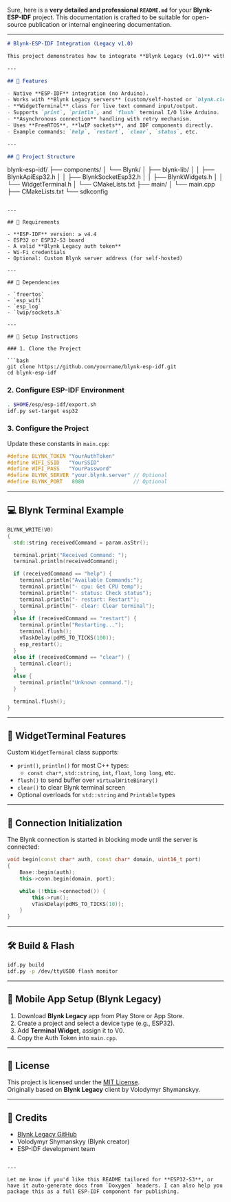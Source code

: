 Sure, here is a **very detailed and professional `README.md`** for your **Blynk-ESP-IDF** project. This documentation is crafted to be suitable for open-source publication or internal engineering documentation.

---

```markdown
# Blynk-ESP-IDF Integration (Legacy v1.0)

This project demonstrates how to integrate **Blynk Legacy (v1.0)** with the **ESP-IDF framework** (no Arduino components). It provides a lightweight, modular, and production-ready implementation of Blynk client connectivity using raw sockets and the ESP-IDF networking stack (lwIP). It also includes a basic **WidgetTerminal** and **command parser** to interact with the ESP32 device in real-time via the Blynk mobile app.

---

## 📌 Features

- Native **ESP-IDF** integration (no Arduino).
- Works with **Blynk Legacy servers** (custom/self-hosted or `blynk.cloud`).
- **WidgetTerminal** class for live text command input/output.
- Supports `print`, `println`, and `flush` terminal I/O like Arduino.
- **Asynchronous connection** handling with retry mechanism.
- Uses **FreeRTOS**, **lwIP sockets**, and IDF components directly.
- Example commands: `help`, `restart`, `clear`, `status`, etc.

---

## 📁 Project Structure

```
blynk-esp-idf/
├── components/
│   └── Blynk/
│       ├── blynk-lib/
│       │   ├── BlynkApiEsp32.h
│       │   ├── BlynkSocketEsp32.h
│       │   ├── BlynkWidgets.h
│       │   └── WidgetTerminal.h
│       └── CMakeLists.txt
├── main/
│   └── main.cpp
├── CMakeLists.txt
└── sdkconfig
```

---

## 🔧 Requirements

- **ESP-IDF** version: ≥ v4.4
- ESP32 or ESP32-S3 board
- A valid **Blynk Legacy auth token**
- Wi-Fi credentials
- Optional: Custom Blynk server address (for self-hosted)

---

## 📡 Dependencies

- `freertos`
- `esp_wifi`
- `esp_log`
- `lwip/sockets.h`

---

## 🚀 Setup Instructions

### 1. Clone the Project

```bash
git clone https://github.com/yourname/blynk-esp-idf.git
cd blynk-esp-idf
```

### 2. Configure ESP-IDF Environment

```bash
. $HOME/esp/esp-idf/export.sh
idf.py set-target esp32
```

### 3. Configure the Project

Update these constants in `main.cpp`:

```cpp
#define BLYNK_TOKEN "YourAuthToken"
#define WIFI_SSID   "YourSSID"
#define WIFI_PASS   "YourPassword"
#define BLYNK_SERVER "your.blynk.server" // Optional
#define BLYNK_PORT   8080                // Optional
```

---

## 💻 Blynk Terminal Example

```cpp
BLYNK_WRITE(V0)
{
  std::string receivedCommand = param.asStr();

  terminal.print("Received Command: ");
  terminal.println(receivedCommand);

  if (receivedCommand == "help") {
    terminal.println("Available Commands:");
    terminal.println("- cpu: Get CPU temp");
    terminal.println("- status: Check status");
    terminal.println("- restart: Restart");
    terminal.println("- clear: Clear terminal");
  }
  else if (receivedCommand == "restart") {
    terminal.println("Restarting...");
    terminal.flush();
    vTaskDelay(pdMS_TO_TICKS(100));
    esp_restart();
  }
  else if (receivedCommand == "clear") {
    terminal.clear();
  }
  else {
    terminal.println("Unknown command.");
  }

  terminal.flush();
}
```

---

## 🧠 WidgetTerminal Features

Custom `WidgetTerminal` class supports:

- `print()`, `println()` for most C++ types:
  - `const char*`, `std::string`, `int`, `float`, `long long`, etc.
- `flush()` to send buffer over `virtualWriteBinary()`
- `clear()` to clear Blynk terminal screen
- Optional overloads for `std::string` and `Printable` types

---

## 🔌 Connection Initialization

The Blynk connection is started in blocking mode until the server is connected:

```cpp
void begin(const char* auth, const char* domain, uint16_t port)
{
    Base::begin(auth);
    this->conn.begin(domain, port);

    while (!this->connected()) {
        this->run();
        vTaskDelay(pdMS_TO_TICKS(10));
    }
}
```

---

## 🛠 Build & Flash

```bash
idf.py build
idf.py -p /dev/ttyUSB0 flash monitor
```

---

## 📱 Mobile App Setup (Blynk Legacy)

1. Download **Blynk Legacy** app from Play Store or App Store.
2. Create a project and select a device type (e.g., ESP32).
3. Add **Terminal Widget**, assign it to V0.
4. Copy the Auth Token into `main.cpp`.

---

## 📃 License

This project is licensed under the [MIT License](LICENSE).  
Originally based on **Blynk Legacy** client by Volodymyr Shymanskyy.

---

## 🙏 Credits

- [Blynk Legacy GitHub](https://github.com/blynkkk/blynk-library)
- Volodymyr Shymanskyy (Blynk creator)
- ESP-IDF development team
```

---

Let me know if you'd like this README tailored for **ESP32-S3**, or have it auto-generate docs from `Doxygen` headers. I can also help you package this as a full ESP-IDF component for publishing.